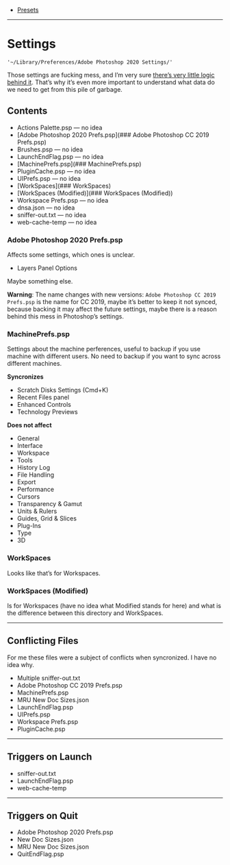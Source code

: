 - [Presets](Presets.md)

---

# Settings

`'~/Library/Preferences/Adobe Photoshop 2020 Settings/'`

Those settings are fucking mess, and I’m very sure [there’s very little logic behind it](Settings_Rant.md). That’s why it’s even more important to understand what data do we need to get from this pile of garbage.


## Contents

- Actions Palette.psp — no idea
- [Adobe Photoshop 2020 Prefs.psp](### Adobe Photoshop CC 2019 Prefs.psp)
- Brushes.psp — no idea
- LaunchEndFlag.psp — no idea
- [MachinePrefs.psp](### MachinePrefs.psp)
- PluginCache.psp — no idea
- UIPrefs.psp — no idea
- [WorkSpaces](### WorkSpaces)
- [WorkSpaces (Modified)](### WorkSpaces (Modified)) 
- Workspace Prefs.psp — no idea
- dnsa.json — no idea
- sniffer-out.txt — no idea
- web-cache-temp — no idea


### Adobe Photoshop 2020 Prefs.psp

Affects some settings, which ones is unclear.

- Layers Panel Options

Maybe something else.

**Warning**: The name changes with new versions: `Adobe Photoshop CC 2019 Prefs.psp` is the name for CC 2019, maybe it’s better to keep it not synced, because backing it may affect the future settings, maybe there is a reason behind this mess in Photoshop’s settings.


### MachinePrefs.psp

Settings about the machine perferences, useful to backup if you use machine with different users. No need to backup if you want to sync across different machines. 

**Syncronizes**

- Scratch Disks Settings (Cmd+K)
- Recent Files panel
- Enhanced Controls
- Technology Previews

**Does not affect**

- General 
- Interface 
- Workspace 
- Tools
- History Log
- File Handling
- Export
- Performance
- Cursors
- Transparency & Gamut
- Units & Rulers
- Guides, Grid & Slices
- Plug-Ins
- Type
- 3D


### WorkSpaces

Looks like that’s for Workspaces.

### WorkSpaces (Modified) 

Is for Workspaces (have no idea what Modified stands for here) and what is the difference between this directory and WorkSpaces.

---

## Conflicting Files

For me these files were a subject of conflicts when syncronized. I have no idea why.

- Multiple sniffer-out.txt
- Adobe Photoshop CC 2019 Prefs.psp
- MachinePrefs.psp
- MRU New Doc Sizes.json
- LaunchEndFlag.psp
- UIPrefs.psp
- Workspace Prefs.psp
- PluginCache.psp

---

## Triggers on Launch

- sniffer-out.txt
- LaunchEndFlag.psp
- web-cache-temp

---

## Triggers on Quit

- Adobe Photoshop 2020 Prefs.psp
- New Doc Sizes.json
- MRU New Doc Sizes.json
- QuitEndFlag.psp


